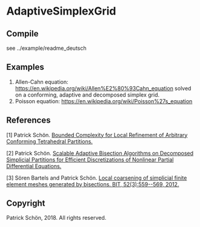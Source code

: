 # AdaptiveSimplexGrid

## Compile
see ../example/readme_deutsch

## Examples
1) Allen-Cahn equation: https://en.wikipedia.org/wiki/Allen%E2%80%93Cahn_equation 
solved on a conforming, adaptive and decomposed simplex grid.
2) Poisson equation: https://en.wikipedia.org/wiki/Poisson%27s_equation

## References
[1] Patrick Schön. [Bounded Complexity for Local Refinement of Arbitrary Conforming Tetrahedral Partitions.](https://www.researchgate.net/publication/357574547_Bounded_Complexity_for_Local_Refinement_of_Arbitrary_Conforming_Tetrahedral_Partitions)

[2] Patrick Schön. [Scalable Adaptive Bisection Algorithms on Decomposed Simplicial Partitions for Efficient Discretizations of Nonlinear Partial Differential Equations.](https://d-nb.info/1159877963/34)

[3] Sören Bartels and Patrick Schön. [Local coarsening of simplicial finite element meshes generated by bisections. BIT, 52(3):559--569, 2012.](https://aam.uni-freiburg.de/mitarb/ehemalige/schoen/publications/BarSch12-pre.pdf)

## Copyright
Patrick Schön, 2018. All rights reserved.
